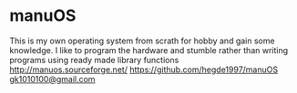 # manuOS
This is my own operating system from scrath for hobby and gain some knowledge.
I like to program the hardware and stumble rather than writing programs using ready made library functions
http://manuos.sourceforge.net/
https://github.com/hegde1997/manuOS
gk1010100@gmail.com
